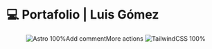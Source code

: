 # 💻 Portafolio | Luis Gómez

<div align="center">
  <img src="https://img.shields.io/badge/Astro-100%25-orange" alt="Astro 100%">Add commentMore actions
  <img src="https://img.shields.io/badge/TailwindCSS-100%25-blue" alt="TailwindCSS 100%">
</div>
